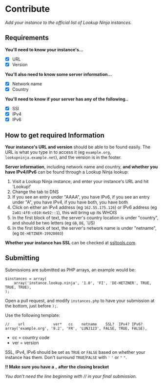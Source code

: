 # Contribute
_Add your instance to the official list of Lookup Ninja instances._

## Requirements

**You'll need to know your instance's...**
- [x] URL
- [x] Version

**You'll also need to know some server information...**
- [x] Network name
- [x] Country

**You'll need to know if your server has any of the following..**
- [x] SSl
- [x] IPv4
- [x] IPv6

## How to get required Information
**Your instance's URL and version** should be able to be found easily. The URL is what you type in to access it (eg `example.org`, `lookupninja.example.net`), and the version is in the footer.

**Server information**, including network name and country, **and whether you have IPv4/IPv6** can be found through a Lookup Ninja lookup:
1. Visit a Lookup Ninja instance, and enter your instance's URL and hit 'Lookup!'
2. Change the tab to DNS
3. If you see an entry under "AAAA", you have IPv6, if you see an entry under "A", you have IPv4, if you have both, you have both
4. Click on either an IPv4 address (eg `162.55.175.126`) or IPv6 address (eg `2a01:4f8:c010:6e92::1`), this will bring up its WHOIS
5. In the first block of text, the server's country location is under "country", and should be two letters (eg `GB`, `DE`, `US)
6. In the first block of text, the server's network name is under "netname", (eg `DE-HETZNER-19920803`)

**Whether your instance has SSL** can be checked at [ssltools.com](https://ssltools.com).

## Submitting
Submissions are submitted as PHP arrays, an example would be:
```
$instances = array(
    array('instance.lookup.ninja', '1.0', 'FI', 'DE-HETZNER', TRUE, TRUE, TRUE),
);
```

Open a pull request, and modify `instances.php` to have your submission at the bottom, just before `);`.

Use the following template:

```
//    url             ver*   cc    netname    SSL?  IPv4? IPv6?
array('example.org', '9.2', 'FR', 'LUNJ123', FALSE, TRUE, FALSE), 
```
* cc = country code
* ver = version

SSL, IPv4, IPv6 should be set as `TRUE` or `FALSE` based on whether your instance has them. Don't surround `TRUE`/`FALSE` with `'` `'` or `"` `"`.

**!! Make sure you have a `,` after the closing bracket**

_You don't need the line beginning with // in your final submission._
